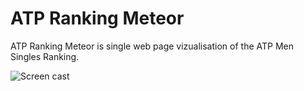 # ATP Ranking Meteor

ATP Ranking Meteor is single web page vizualisation of the ATP Men Singles Ranking.

![Screen cast](http://i.giphy.com/l0HlRcbMvr9WXt5Ys.gif)
